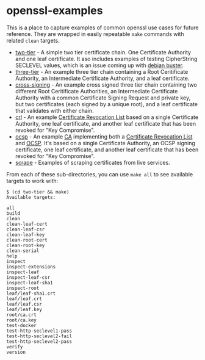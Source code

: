 # openssl-examples
This is a place to capture examples of common openssl use cases for future reference.  They are wrapped in easily repeatable `make` commands with related `clean` targets.

* [two-tier](two-tier/) - A simple two tier certificate chain.  One Certificate Authority and one leaf certificate.  It aso includes examples of testing CipherString SECLEVEL values, which is an issue coming up with [debian buster](https://www.debian.org/releases/stable/amd64/release-notes/ch-information.en.html#openssl-defaults).
* [three-tier](three-tier/) - An example three tier chain containing a Root Ceritificate Authority, an Intermediate Certificate Authority, and a leaf certificate.
* [cross-signing](cross-signing/) - An example cross signed three tier chain containing two different Root Ceritificate Authorities, an Intermediate Certificate Authority with a common Certificate Signing Request and private key, but two certificates (each signed by a unique root), and a leaf certificate that validates with either chain.
* [crl](crl/) - An example [Certificate Revocation List](https://en.wikipedia.org/wiki/Certificate_revocation_list) based on a single Certificate Authority, one leaf certificate, and another leaf certificate that has been revoked for "Key Compromise".
* [ocsp](ocsp/) - An example [CA](https://www.openssl.org/docs/man1.1.1/man1/ca.html) implementing both a [Certificate Revocation List](https://en.wikipedia.org/wiki/Certificate_revocation_list) and [OCSP](https://en.wikipedia.org/wiki/Online_Certificate_Status_Protocol).  It's based on a single Certificate Authority, an OCSP signing certificate, one leaf certificate, and another leaf certificate that has been revoked for "Key Compromise".
* [scrape](scrape/) - Examples of scraping certificates from live services.

From each of these sub-directories, you can use `make all` to see available targets to work with:
```
$ (cd two-tier && make)
Available targets:

all
build
clean
clean-leaf-cert
clean-leaf-csr
clean-leaf-key
clean-root-cert
clean-root-key
clean-serial
help
inspect
inspect-extensions
inspect-leaf
inspect-leaf-csr
inspect-leaf-sha1
inspect-root
leaf/leaf-sha1.crt
leaf/leaf.crt
leaf/leaf.csr
leaf/leaf.key
root/ca.crt
root/ca.key
test-docker
test-http-seclevel1-pass
test-http-seclevel2-fail
test-http-seclevel2-pass
verify
version
```
